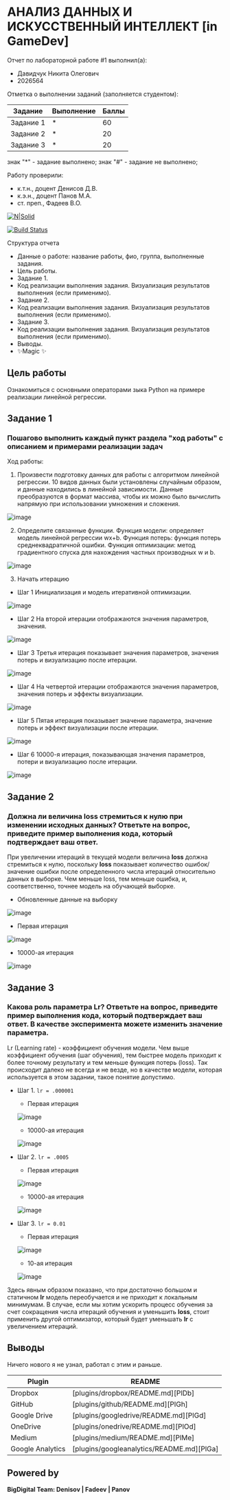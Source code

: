# АНАЛИЗ ДАННЫХ И ИСКУССТВЕННЫЙ ИНТЕЛЛЕКТ [in GameDev]
Отчет по лабораторной работе #1 выполнил(а):
- Давидчук Никита Олегович
- 2026564

Отметка о выполнении заданий (заполняется студентом):

| Задание | Выполнение | Баллы |
| ------ | ------ | ------ |
| Задание 1 | * | 60 |
| Задание 2 | * | 20 |
| Задание 3 | * | 20 |

знак "*" - задание выполнено; знак "#" - задание не выполнено;

Работу проверили:
- к.т.н., доцент Денисов Д.В.
- к.э.н., доцент Панов М.А.
- ст. преп., Фадеев В.О.

[![N|Solid](https://cldup.com/dTxpPi9lDf.thumb.png)](https://nodesource.com/products/nsolid)

[![Build Status](https://travis-ci.org/joemccann/dillinger.svg?branch=master)](https://travis-ci.org/joemccann/dillinger)

Структура отчета

- Данные о работе: название работы, фио, группа, выполненные задания.
- Цель работы.
- Задание 1.
- Код реализации выполнения задания. Визуализация результатов выполнения (если применимо).
- Задание 2.
- Код реализации выполнения задания. Визуализация результатов выполнения (если применимо).
- Задание 3.
- Код реализации выполнения задания. Визуализация результатов выполнения (если применимо).
- Выводы.
- ✨Magic ✨

## Цель работы
Ознакомиться с основными операторами зыка Python на примере реализации линейной регрессии.

## Задание 1
### Пошагово выполнить каждый пункт раздела "ход работы" с описанием и примерами реализации задач
Ход работы:
1. Произвести подготовку данных для работы с алгоритмом линейной регрессии. 10 видов данных были установлены случайным образом, и данные находились в линейной зависимости. Данные преобразуются в формат массива, чтобы их можно было вычислить напрямую при использовании умножения и сложения.

![image](https://user-images.githubusercontent.com/20085792/192367843-19f7097b-eed8-4bf2-afc5-cba601443404.png)

2. Определите связанные функции. Функция модели: определяет модель линейной регрессии wx+b. Функция потерь: функция потерь среднеквадратичной ошибки. Функция оптимизации: метод градиентного спуска для нахождения частных производных w и b.

![image](https://user-images.githubusercontent.com/20085792/192367872-261162bd-8422-43c9-85fc-2a45d73ad2cb.png)

3. Начать итерацию
- Шаг 1 Инициализация и модель итеративной оптимизации.

![image](https://user-images.githubusercontent.com/20085792/192368128-24d4458e-d872-4ee3-b008-a85191b7d94b.png)

- Шаг 2 На второй итерации отображаются значения параметров, значения.

![image](https://user-images.githubusercontent.com/20085792/192368267-1f3b78c6-7863-46af-81c7-64404271c941.png)

- Шаг 3 Третья итерация показывает значения параметров, значения потерь и визуализацию после итерации.

![image](https://user-images.githubusercontent.com/20085792/192368299-2dcc9ddc-1b6a-4fb0-bcce-1fce1d95ec38.png)

- Шаг 4 На четвертой итерации отображаются значения параметров, значения потерь и эффекты визуализации.

![image](https://user-images.githubusercontent.com/20085792/192368314-3a3be87a-e2bf-4350-8b9b-56b9844a8f89.png)

- Шаг 5 Пятая итерация показывает значение параметра, значение потерь и эффект визуализации после итерации.

![image](https://user-images.githubusercontent.com/20085792/192368350-3f865c63-ea2f-4b9d-9348-d1a07d47c8e1.png)

- Шаг 6 10000-я итерация, показывающая значения параметров, потери и визуализацию после итерации.

![image](https://user-images.githubusercontent.com/20085792/192368373-dc63e25f-4d90-4622-99e0-13ff317db4e4.png)


## Задание 2
### Должна ли величина loss стремиться к нулю при изменении исходных данных? Ответьте на вопрос, приведите пример выполнения кода, который подтверждает ваш ответ.
При увеличении итераций в текущей модели величина **loss** должна стремиться к нулю, поскольку **loss** показывает количество ошибок/значение ошибки после определенного числа итераций относительно данных в выборке. Чем меньше loss, тем меньше ошибка, и, соответственно, точнее модель на обучающей выборке.

- Обновленные данные на выборку

![image](https://user-images.githubusercontent.com/20085792/192370033-ea31b183-0cb0-46b6-8cb0-89ef307e33b1.png)

- Первая итерация

![image](https://user-images.githubusercontent.com/20085792/192370138-c60b3685-b2c0-4686-bb8b-fe0ea67ae2d0.png)

- 10000-ая итерация

![image](https://user-images.githubusercontent.com/20085792/192372363-ae7fe53b-15d6-4f25-b0f3-69b00e30022c.png)

## Задание 3
### Какова роль параметра Lr? Ответьте на вопрос, приведите пример выполнения кода, который подтверждает ваш ответ. В качестве эксперимента можете изменить значение параметра.

Lr (Learning rate) - коэффициент обучения модели. Чем выше коэффициент обучения (шаг обучения), тем быстрее модель приходит к более точному результату и тем меньше функция потерь (loss). Так происходит далеко не всегда и не везде, но в качестве модели, которая используется в этом задании, такое понятие допустимо.

- Шаг 1. `lr = .000001`
  - Первая итерация
  
  ![image](https://user-images.githubusercontent.com/20085792/192368128-24d4458e-d872-4ee3-b008-a85191b7d94b.png)

  - 10000-ая итерация
  
  ![image](https://user-images.githubusercontent.com/20085792/192368373-dc63e25f-4d90-4622-99e0-13ff317db4e4.png)

- Шаг 2. `lr = .0005`
  - Первая итерация
  
  ![image](https://user-images.githubusercontent.com/20085792/192371415-892b7da4-608d-4d82-b009-bb73220bf26d.png)

  - 10000-ая итерация
  
  ![image](https://user-images.githubusercontent.com/20085792/192371492-99a1a2fc-c06c-4543-a55c-5560b44fd302.png)
  
- Шаг 3. `lr = 0.01`
  - Первая итерация
  
  ![image](https://user-images.githubusercontent.com/20085792/192498863-26620d84-de49-4c14-9227-60e4626f2bab.png)
  
  - 10-ая итерация
  
  ![image](https://user-images.githubusercontent.com/20085792/192498942-c8d683bc-77ee-4ee3-8f34-9f0ff39cf3ce.png)
  
Здесь явным образом показано, что при достаточно большом и статичном **lr** модель переобучается и не приходит к локальным минимумам. В случае, если мы хотим ускорить процесс обучения за счет сокращения числа итераций обучения и уменьшить **loss**, стоит применить другой оптимизатор, который будет уменьшать **lr** с увеличением итераций.

## Выводы

Ничего нового я не узнал, работал с этим и раньше.

| Plugin | README |
| ------ | ------ |
| Dropbox | [plugins/dropbox/README.md][PlDb] |
| GitHub | [plugins/github/README.md][PlGh] |
| Google Drive | [plugins/googledrive/README.md][PlGd] |
| OneDrive | [plugins/onedrive/README.md][PlOd] |
| Medium | [plugins/medium/README.md][PlMe] |
| Google Analytics | [plugins/googleanalytics/README.md][PlGa] |

## Powered by

**BigDigital Team: Denisov | Fadeev | Panov**
